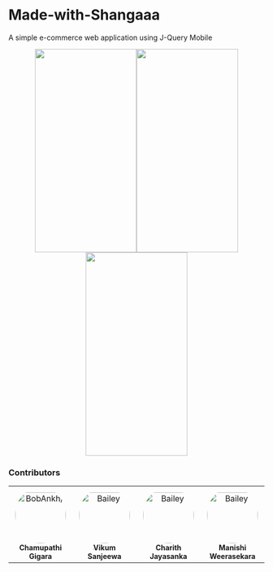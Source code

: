 # Made-with-Shangaaa
A simple e-commerce web application using J-Query Mobile

<p align="center">
<img src="SS%201.png?raw=true" width="200" height="400" /><img src="SS%2002.png?raw=true" width="200" height="400" /><img src="SS%203.png?raw=true" width="200" height="400" />
</p>  

### Contributors

<table align="center">
<tr>
    <td align="center" style="word-wrap: break-word; width: 150.0; height: 150.0">
        <a href=https://github.com/gigara>
            <img src=https://avatars.githubusercontent.com/u/16335290?v=4 width="100;"  style="border-radius:50%;align-items:center;justify-content:center;overflow:hidden;padding-top:10px" alt=BobAnkh/>
            <br />
            <sub style="font-size:14px"><b>Chamupathi Gigara</b></sub>
        </a>
    </td>
    <td align="center" style="word-wrap: break-word; width: 150.0; height: 150.0">
        <a href=https://github.com/vikumkbv>
            <img src=https://avatars.githubusercontent.com/u/33031034?v=4 width="100;"  style="border-radius:50%;align-items:center;justify-content:center;overflow:hidden;padding-top:10px" alt=Bailey Harrington/>
            <br />
            <sub style="font-size:14px"><b>Vikum Sanjeewa</b></sub>
        </a>
    </td>
  <td align="center" style="word-wrap: break-word; width: 150.0; height: 150.0">
        <a href=https://github.com/charithjayasanka>
            <img src=https://avatars.githubusercontent.com/u/33053033?v=4 width="100;"  style="border-radius:50%;align-items:center;justify-content:center;overflow:hidden;padding-top:10px" alt=Bailey Harrington/>
            <br />
            <sub style="font-size:14px"><b>Charith Jayasanka</b></sub>
        </a>
    </td>
  <td align="center" style="word-wrap: break-word; width: 150.0; height: 150.0">
        <a href=https://github.com/ManiWee>
            <img src=https://avatars.githubusercontent.com/u/37861406?v=4 width="100;"  style="border-radius:50%;align-items:center;justify-content:center;overflow:hidden;padding-top:10px" alt=Bailey Harrington/>
            <br />
            <sub style="font-size:14px"><b>Manishi Weerasekara</b></sub>
        </a>
    </td>
</tr>
</table>
